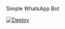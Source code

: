 Simple WhatsApp Bot

[![Deploy](https://www.herokucdn.com/deploy/button.svg)](https://heroku.com/deploy?template=https://github.com/MJMODS/BlackGod)
